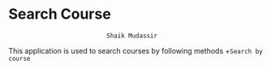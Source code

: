 # Search Course
                               Shaik Mudassir
This application is used to search courses by following methods
+`Search by course`
